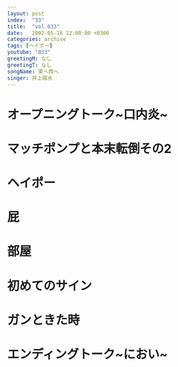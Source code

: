 ```yaml
---
layout: post
index:  "33"
title:  "vol.033"
date:   2002-05-16 12:00:00 +0300
categories: archive
tags: [ヘイポー]
youtube: "033"
greetingM: なし
greetingT: なし
songName: 東へ西へ
singer: 井上陽水
---
```

# オープニングトーク~口内炎~

# マッチポンプと本末転倒その2

# ヘイポー

# 屁

# 部屋

# 初めてのサイン

# ガンときた時

# エンディングトーク~におい~
